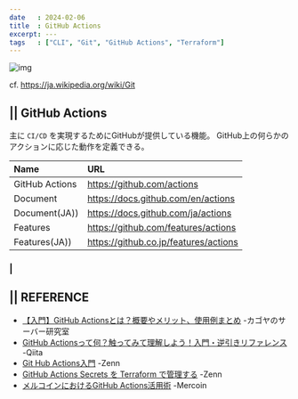 ```yaml
---
date   : 2024-02-06
title  : GitHub Actions
excerpt: ---
tags   : ["CLI", "Git", "GitHub Actions", "Terraform"]
---
```


![img](https://upload.wikimedia.org/wikipedia/commons/thumb/e/e0/Git-logo.svg/300px-Git-logo.svg.png)

cf. https://ja.wikipedia.org/wiki/Git

## || GitHub Actions

主に `CI/CD` を実現するためにGitHubが提供している機能。
GitHub上の何らかのアクションに応じた動作を定義できる。

|Name|URL|
|:-|:-|
|GitHub Actions|https://github.com/actions|
|Document|https://docs.github.com/en/actions|
|Document(JA))|https://docs.github.com/ja/actions|
|Features|https://github.com/features/actions|
|Features(JA))|https://github.co.jp/features/actions|

### |


## || REFERENCE
- [【入門】GitHub Actionsとは？概要やメリット、使用例まとめ](https://www.kagoya.jp/howto/it-glossary/develop/githubactions/) -カゴヤのサーバー研究室
- [GitHub Actionsって何？触ってみて理解しよう！入門・逆引きリファレンス
](https://qiita.com/yu-ichiro/items/b50ceb0008edc3c0312e) -Qiita
- [Git Hub Actions入門](https://zenn.dev/hashito/articles/7c292f966c0b59) -Zenn
- [GitHub Actions Secrets を Terraform で管理する](https://zenn.dev/moaikids/articles/9cc5f976c9b890) -Zenn
- [メルコインにおけるGitHub Actions活用術](https://engineering.mercari.com/blog/entry/20231223-mercoin-github-actions/) -Mercoin
